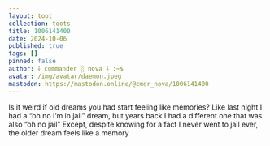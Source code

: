 ```yaml
---
layout: toot
collection: toots
title: 1006141400
date: 2024-10-06
published: true
tags: []
pinned: false
author: ⸸ commander ░ nova ⸸ :~$
avatar: /img/avatar/daemon.jpeg
mastodon: https://mastodon.online/@cmdr_nova/1006141400
---
```


Is it weird if old dreams you had start feeling like memories? Like last night I had a “oh no I’m in jail” dream, but years back I had a different one that was also “oh no jail” Except, despite knowing for a fact I never went to jail ever, the older dream feels like a memory
